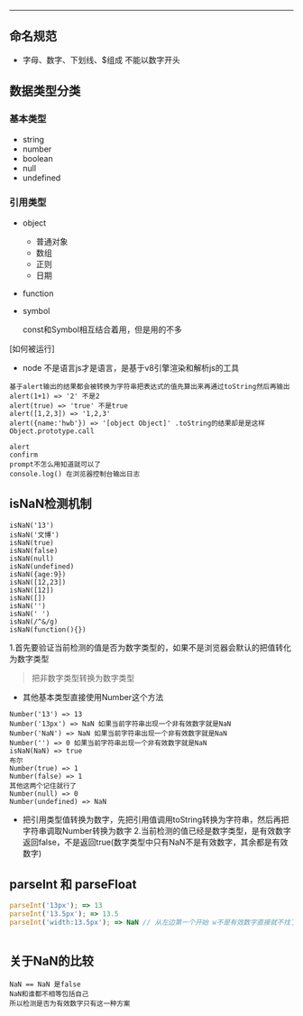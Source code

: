 ----
## 命名规范

- 字母、数字、下划线、$组成  不能以数字开头

## 数据类型分类

### 基本类型

+ string
+ number
+ boolean
+ null
+ undefined

### 引用类型

+ object
    
    + 普通对象
    + 数组
    + 正则
    + 日期
    
+ function

+ symbol

    const和Symbol相互结合着用，但是用的不多
    
[如何被运行]

- node 不是语言js才是语言，是基于v8引擎渲染和解析js的工具

```
基于alert输出的结果都会被转换为字符串把表达式的值先算出来再通过toString然后再输出
alert(1+1) => '2' 不是2
alert(true) => 'true' 不是true
alert([1,2,3]) => '1,2,3'
alert({name:'hwb'}) => '[object Object]' .toString的结果却是是这样
Object.prototype.call

alert
confirm
prompt不怎么用知道就可以了
console.log() 在浏览器控制台输出日志

```
## isNaN检测机制

```
isNaN('13')
isNaN('文博')
isNaN(true)
isNaN(false)
isNaN(null)
isNaN(undefined)
isNaN({age:9})
isNaN([12,23])
isNaN([12])
isNaN([])
isNaN('')
isNaN(' ')
isNaN(/^&/g)
isNaN(function(){})
```

1.首先要验证当前检测的值是否为数字类型的，如果不是浏览器会默认的把值转化为数字类型
    
> 把非数字类型转换为数字类型

+ 其他基本类型直接使用Number这个方法
```
Number('13') => 13
Number('13px') => NaN 如果当前字符串出现一个非有效数字就是NaN
Number('NaN') => NaN 如果当前字符串出现一个非有效数字就是NaN
Number('') => 0 如果当前字符串出现一个非有效数字就是NaN
isNaN(NaN) => true
布尔
Number(true) => 1
Number(false) => 1
其他这两个记住就行了
Number(null) => 0
Number(undefined) => NaN
```
   
   
+ 把引用类型值转换为数字，先把引用值调用toString转换为字符串，然后再把字符串调取Number转换为数字
2.当前检测的值已经是数字类型，是有效数字返回false，不是返回true(数字类型中只有NaN不是有效数字，其余都是有效数字)

## parseInt 和 parseFloat

```javascript
parseInt('13px'); => 13
parseInt('13.5px'); => 13.5
parseInt('width:13.5px'); => NaN // 从左边第一个开始 w不是有效数字直接就不找了就NaN，出门就撞山哈哈。第一个就找不下去了
 
```
## 关于NaN的比较

```
NaN == NaN 是false
NaN和谁都不相等包括自己
所以检测是否为有效数字只有这一种方案
```